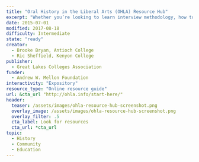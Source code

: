 ```yaml
---
title: "Oral History in the Liberal Arts (OHLA) Resource Hub"
excerpt: "Whether you’re looking to learn interview methodology, how to index or transcribe interviews using digital tools, or how to build a public facing project, the Oral History in the Liberal Arts (OHLA) Resource Hub has some curated resources to get you started."
date: 2015-07-01
modified: 2017-08-18
difficulty: Intermediate
state: "ready"
creator:
  - Brooke Bryan, Antioch College
  - Ric Sheffield, Kenyon College
publisher:
  - Great Lakes Colleges Association
funder:
  - Andrew W. Mellon Foundation
interactivity: "Expository"
resource_type: "Online resource guide"
url: &cta_url "http://ohla.info/start-here/"
header:
  teaser: /assets/images/ohla-resource-hub-screenshot.png
  overlay_image: /assets/images/ohla-resource-hub-screenshot.png
  overlay_filter: .5
  cta_label: Look for resources
  cta_url: *cta_url
topic:
  - History
  - Community
  - Education
---
```

